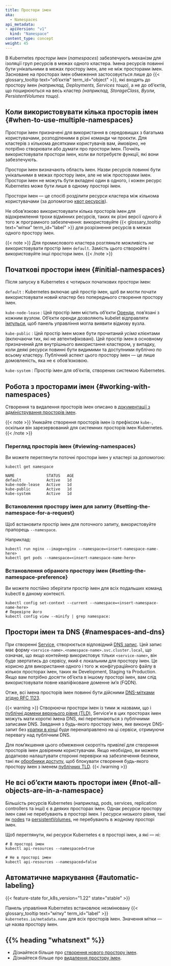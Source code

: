 ```yaml
---
title: Простори імен
aka:
  - Namespaces
api_metadata:
- apiVersion: "v1"
  kind: "Namespace"
content_type: concept
weight: 45
---
```


<!-- overview -->

В Kubernetes _простори імен_ (_namespaces_) забезпечують механізм для ізоляції груп ресурсів в межах одного кластера. Імена ресурсів повинні бути унікальними в межах простору імен, але не між просторами імен. Засноване на просторах імен обмеження застосовується лише до {{< glossary_tooltip text="обʼєктів" term_id="object" >}}, які входять до простору імен _(наприклад, Deployments, Services тощо)_, а не до обʼєктів, що поширюються на весь кластер _(наприклад, StorageClass, Вузли, PersistentVolumes тощо)_.

<!-- body -->

## Коли використовувати кілька просторів імен {#when-to-use-multiple-namespaces}

Простори імен призначені для використання в середовищах з багатьма користувачами, розподіленими в різні команди чи проєкти. Для кластерів з кількома десятками користувачів вам, ймовірно, не потрібно створювати або думати про простори імен. Почніть використовувати простори імен, коли ви потребуєте функції, які вони забезпечують.

Простори імен визначають область імен. Назви ресурсів повинні бути унікальними в межах простору імен, але не між просторами імен. Простори імен не можуть бути вкладені один в одного, і кожен ресурс Kubernetes може бути лише в одному просторі імен.

Простори імен — це спосіб розділити ресурси кластера між кількома користувачами (за допомогою [квот ресурсів](/docs/concepts/policy/resource-quotas/)).

Не обовʼязково використовувати кілька просторів імен для відокремлення трохи відмінних ресурсів, таких як різні версії одного й того ж програмного забезпечення: використовуйте {{< glossary_tooltip text="мітки" term_id="label" >}} для розрізнення ресурсів в межах одного простору імен.

{{< note >}}
Для промислового кластера розгляньте можливість _не_ використовувати простір імен `default`. Замість цього створюйте і використовуйте інші простори імен.
{{< /note >}}

## Початкові простори імен {#initial-namespaces}

Після запуску в Kubernetes є чотирьох початкових простори імен:

`default`
: Kubernetes включає цей простір імен, щоб ви могли почати використовувати новий кластер без попереднього створення простору імен.

`kube-node-lease`
: Цей простір імен містить обʼєкти [Оренди](/docs/concepts/architecture/leases/), повʼязані з кожним вузлом. Обʼєкти оренди дозволяють kubelet відправляти [імпульси](/docs/concepts/architecture/nodes/#node-heartbeats), щоб панель управління могла виявити відмову вузла.

`kube-public`
: Цей простір імен може бути прочитаний _усіма_ клієнтами (включаючи тих, які не автентифіковані). Цей простір імен в основному призначений для внутрішнього використання кластером, у випадку, коли деякі ресурси повинні бути видимими та доступними публічно по всьому кластеру. Публічний аспект цього простору імен — це лише домовленість, яка не є обовʼязковою.

`kube-system`
: Простір імен для обʼєктів, створених системою Kubernetes.

## Робота з просторами імен {#working-with-namespaces}

Створення та видалення просторів імен описано в [документації з адміністрування просторів імен](/docs/tasks/administer-cluster/namespaces).

{{< note >}}
Уникайте створення просторів імен із префіксом `kube-`, оскільки він зарезервований для системних просторів імен Kubernetes.
{{< /note >}}

### Перегляд просторів імен {#viewing-namespaces}

Ви можете переглянути поточні простори імен у кластері за допомогою:

```shell
kubectl get namespace
```

```none
NAME              STATUS   AGE
default           Active   1d
kube-node-lease   Active   1d
kube-public       Active   1d
kube-system       Active   1d
```

### Встановлення простору імен для запиту {#setting-the-namespace-for-a-request}

Щоб встановити простір імен для поточного запиту, використовуйте прапорець `--namespace`.

Наприклад:

```shell
kubectl run nginx --image=nginx --namespace=<insert-namespace-name-here>
kubectl get pods --namespace=<insert-namespace-name-here>
```

### Встановлення обраного простору імен {#setting-the-namespace-preference}

Ви можете постійно зберігати простір імен для всіх подальших команд kubectl в даному
контексті.

```shell
kubectl config set-context --current --namespace=<insert-namespace-name-here>
# Перевірте його
kubectl config view --minify | grep namespace:
```

## Простори імен та DNS {#namespaces-and-dns}

При створенні [Service](/docs/concepts/services-networking/service/), створюється відповідний [DNS запис](/docs/concepts/services-networking/dns-pod-service/). Цей запис має форму `<service-name>.<namespace-name>.svc.cluster.local`, що означає,
що якщо контейнер використовує тільки `<service-name>`, він буде звертатись до сервісу, який є локальним для простору імен. Це корисно для використання одного і того ж конфігураційного файлу в кількох просторах імен, таких як Development, Staging та Production. Якщо вам потрібно досягти обʼєкта в іншому просторі імен, вам слід використовувати повне кваліфіковане доменне імʼя (FQDN).

Отже, всі імена просторів імен повинні бути дійсними
[DNS-мітками згідно RFC 1123](/docs/concepts/overview/working-with-objects/names/#dns-label-names).

{{< warning >}}
Створюючи простори імен із тими ж назвами, що і [публічні домени верхнього рівня (TLD)](https://data.iana.org/TLD/tlds-alpha-by-domain.txt), Serviceʼи в цих просторах імен можуть мати короткі імена DNS, які перетинаються з публічними записами DNS. Завдання з будь-якого простору імен, яке виконує DNS-запит без [крапки в кінці](https://datatracker.ietf.org/doc/html/rfc1034#page-8) буде перенаправлено на ці сервіси, отримуючи перевагу над публічним DNS.

Для помʼякшення цього обмеження скоротіть привілеї для створення просторів імен довіреним користувачам. Якщо необхідно, ви можете додатково налаштувати сторонні перевірки на забезпечення безпеки, такі як [обробники доступу](/docs/reference/access-authn-authz/extensible-admission-controllers/), щоб блокувати створення будь-якого простору імен з іменем [публічних TLD](https://data.iana.org/TLD/tlds-alpha-by-domain.txt).
{{< /warning >}}

## Не всі обʼєкти мають простори імен {#not-all-objects-are-in-a-namespace}

Більшість ресурсів Kubernetes (наприклад, pods, services, replication controllers та інші) є в деяких просторах імен. Однак ресурси простору імен самі не перебувають в просторі імен. І ресурси низького рівня, такі як [nodes](/docs/concepts/architecture/nodes/) та [persistentVolumes](/docs/concepts/storage/persistent-volumes/), не перебувають в жодному просторі імен.

Щоб переглянути, які ресурси Kubernetes є в просторі імен, а які — ні:

```shell
# В просторі імен
kubectl api-resources --namespaced=true

# Не в просторі імен
kubectl api-resources --namespaced=false
```

## Автоматичне маркування {#automatic-labeling}

{{< feature-state for_k8s_version="1.22" state="stable" >}}

Панель управління Kubernetes встановлює незмінювану {{< glossary_tooltip text="мітку" term_id="label" >}} `kubernetes.io/metadata.name` для всіх просторів імен. Значення мітки — це назва простору імен.

## {{% heading "whatsnext" %}}

* Дізнайтеся більше про [створення нового простору імен](/docs/tasks/administer-cluster/namespaces/#creating-a-new-namespace).
* Дізнайтеся більше про [видалення простору імен](/docs/tasks/administer-cluster/namespaces/#deleting-a-namespace).
